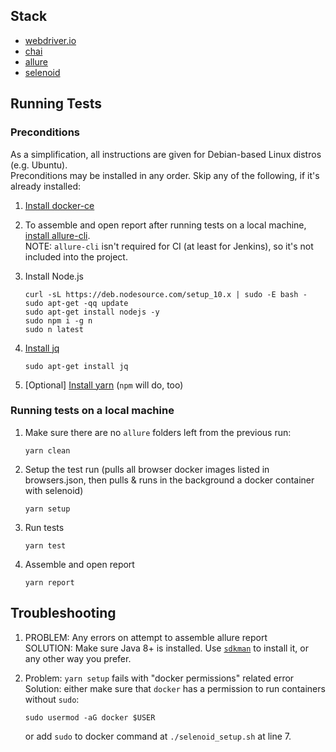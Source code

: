 ## Stack

- [webdriver.io]()
- [chai]()
- [allure]()
- [selenoid]()

## Running Tests

### Preconditions

As a simplification, all instructions are given for Debian-based Linux distros (e.g. Ubuntu). \
Preconditions may be installed in any order. Skip any of the following, if it's already installed:

1. [Install docker-ce](https://docs.docker.com/install/linux/docker-ce/ubuntu/)
2. To assemble and open report after running tests on a local machine, [install allure-cli](https://www.npmjs.com/package/allure-commandline). \
NOTE: `allure-cli` isn't required for CI (at least for Jenkins), so it's not included into the project.
3. Install Node.js
    ```
    curl -sL https://deb.nodesource.com/setup_10.x | sudo -E bash -
    sudo apt-get -qq update
    sudo apt-get install nodejs -y
    sudo npm i -g n
    sudo n latest
    ```
4. [Install jq](https://stedolan.github.io/jq/download/)
    ```
    sudo apt-get install jq
    ```

5. [Optional] [Install yarn](https://yarnpkg.com/lang/en/docs/install/#debian-stable) (`npm` will do, too)

### Running tests on a local machine

1. Make sure there are no `allure` folders left from the previous run:
    ```
    yarn clean
    ```
2. Setup the test run (pulls all browser docker images listed in browsers.json, then pulls & runs in the background a docker container with selenoid)
    ```
    yarn setup
    ```
3. Run tests
    ```
    yarn test
    ```
4. Assemble and open report
    ```
    yarn report
    ```

## Troubleshooting

1. PROBLEM: Any errors on attempt to assemble allure report \
   SOLUTION: Make sure Java 8+ is installed. Use [`sdkman`](https://sdkman.io/install) to install it, or any other way you prefer.

2. Problem: `yarn setup` fails with "docker permissions" related error \
   Solution: either make sure that `docker` has a permission to run containers without `sudo`:
   ```
   sudo usermod -aG docker $USER
   ```
   or add `sudo` to docker command at `./selenoid_setup.sh` at line 7.